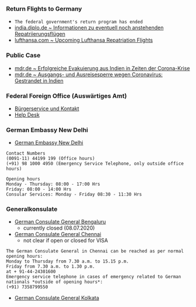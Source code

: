 ### Return Flights to Germany
- `The federal government's return program has ended`
- [india.diplo.de ~ Informationen zu eventuell noch anstehenden Repatriierungsflügen](https://india.diplo.de/in-de/vertretungen/-/2337272#content_0)
- [lufthansa.com ~ Upcoming Lufthansa Repatriation Flights](https://www.lufthansa.com/in/en/flight-information.html)

### Public Case
- [mdr.de ~ Erfolgreiche Evakuierung aus Indien in Zeiten der Corona-Krise](https://www.mdr.de/sachsen-anhalt/corona-krise-rueckholprogramm-des-auswaertigen-amtes-aus-indien-100.html)
- [mdr.de ~ Ausgangs- und Ausreisesperre wegen Coronavirus: Gestrandet in Indien](https://www.mdr.de/sachsen-anhalt/rueckholaktion-auswaertiges-amt-indien-gestrandet-ausgangssperre-100.html)

### Federal Foreign Office (Auswärtiges Amt)
- [Bürgerservice und Kontakt](https://www.auswaertiges-amt.de/de/service/buergerservice-faq-kontakt)
- [Help Desk](https://www.auswaertiges-amt.de/en/aamt/zugastimaa/buergerservice)

### German Embassy New Delhi
- [German Embassy New Delhi](https://india.diplo.de/in-en/vertretungen/botschaft?openAccordionId=item-236824-0-panel)
```
Contact Numbers
(0091-11) 44199 199 (Office hours)
(+91) 98 1000 4950 (Emergency Service Telephone, only outside office hours)

Opening hours
Monday - Thursday: 08:00 - 17:00 Hrs
Friday: 08:00 - 14:00 Hrs
Consular Services: Monday - Friday 08:30 - 11:30 Hrs
```

### Generalkonsulate
- [German Consulate General Bengaluru](https://india.diplo.de/in-en/vertretungen/generalkonsulat1)
  - currently closed (08.07.2020)
- [German Consulate General Chennai](https://india.diplo.de/in-en/vertretungen/generalkonsulat2)
  - not clear if open or closed for VISA
```
The German Consulate General in Chennai can be reached as per normal opening hours:
Monday to Thursday from 7.30 a.m. to 15.15 p.m.
Friday from 7.30 a.m. to 1.30 p.m.
at + 91-44-24301600
Emergency service telephone in cases of emergency related to German nationals *outside of opening hours*: 
(+91) 7358799550
```

- [German Consulate General Kolkata](https://india.diplo.de/in-en/vertretungen/generalkonsulat3)
